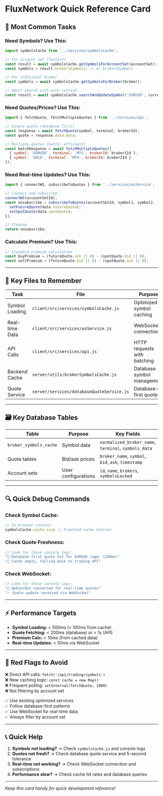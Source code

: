 # FluxNetwork Quick Reference Card

## 🚀 Most Common Tasks

### Need Symbols? Use This:
```javascript
import symbolsCache from '../services/symbolsCache';

// For account set (fastest)
const result = await symbolsCache.getSymbolsForAccountSet(accountSet);
const symbols = result.broker1Symbols; // or broker2Symbols

// For individual broker  
const symbols = await symbolsCache.getSymbolsForBroker(broker);

// Smart search with auto-refresh
const result = await symbolsCache.searchAndUpdateSymbol('EURUSD', currentSymbols, broker);
```

### Need Quotes/Prices? Use This:
```javascript
import { fetchQuote, fetchMultipleQuotes } from '../services/api';

// Single quote (database-first)
const response = await fetchQuote(symbol, terminal, brokerId);
const quote = response.data.data;

// Multiple quotes (batch, efficient)
const batchResponse = await fetchMultipleQuotes([
  { symbol: 'EURUSD', terminal: 'MT5', brokerId: broker1Id },
  { symbol: 'GOLD', terminal: 'MT4', brokerId: broker2Id }
]);
```

### Need Real-time Updates? Use This:
```javascript
import { connectWS, subscribeToQuotes } from '../services/wsService';

// Connect and subscribe
connectWS(accountSetId);
const unsubscribe = subscribeToQuotes(accountSetId, symbol1, symbol2, (data) => {
  setFutureQuote(data.futureQuote);
  setSpotQuote(data.spotQuote);
});

// Cleanup
return unsubscribe;
```

### Calculate Premium? Use This:
```javascript
// Standard premium calculation
const buyPremium = (futureQuote.ask || 0) - (spotQuote.bid || 0);
const sellPremium = (futureQuote.bid || 0) - (spotQuote.ask || 0);
```

---

## 📂 Key Files to Remember

| Task | File | Purpose |
|------|------|---------|
| Symbol Loading | `client/src/services/symbolsCache.js` | Optimized symbol caching |
| Real-time Data | `client/src/services/wsService.js` | WebSocket connections |
| API Calls | `client/src/services/api.js` | HTTP requests with batching |
| Backend Cache | `server/utils/brokerSymbolsCache.js` | Database symbol management |
| Quote Service | `server/services/databaseQuoteService.js` | Database-first quotes |

---

## 🗃️ Key Database Tables

| Table | Purpose | Key Fields |
|-------|---------|------------|
| `broker_symbols_cache` | Symbol data | `normalized_broker_name`, `terminal`, `symbols_data` |
| Quote tables | Bid/ask prices | `broker_name`, `symbol`, `bid`, `ask`, `timestamp` |
| Account sets | User configurations | `id`, `name`, `brokers`, `symbolsLocked` |

---

## 🔍 Quick Debug Commands

### Check Symbol Cache:
```javascript
// In browser console
symbolsCache.cache.size // Frontend cache entries
```

### Check Quote Freshness:
```javascript
// Look for these console logs:
"🎯 Database-first quote hit for EURUSD (age: 1200ms)"
"🔄 Cache empty, falling back to trading API"
```

### Check WebSocket:
```javascript
// Look for these console logs:
"📡 WebSocket connected for real-time quotes"
"✅ Quote update received via WebSocket"
```

---

## ⚡ Performance Targets

- **Symbol Loading:** < 500ms (< 100ms from cache)
- **Quote Fetching:** < 200ms (database) or < 1s (API)
- **Premium Calc:** < 10ms (from cached data)
- **Real-time Updates:** < 50ms via WebSocket

---

## 🚨 Red Flags to Avoid

❌ Direct API calls: `fetch('/api/trading/symbols')`  
❌ New caching logic: `const cache = new Map()`  
❌ Frequent polling: `setInterval(fetchQuote, 1000)`  
❌ Not filtering by account set  

✅ Use existing optimized services  
✅ Follow database-first patterns  
✅ Use WebSocket for real-time data  
✅ Always filter by account set  

---

## 📞 Quick Help

1. **Symbols not loading?** → Check `symbolsCache.js` and console logs
2. **Quotes not fresh?** → Check database quote service and 5-second tolerance  
3. **Real-time not working?** → Check WebSocket connection and subscriptions
4. **Performance slow?** → Check cache hit rates and database queries

---

*Keep this card handy for quick development reference!*